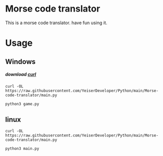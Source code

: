 # Morse code translator

This is a morse code translator. have fun using it.

# Usage

## Windows
##### download [curl](https://curl.se/windows/)
```
curl -OL https://raw.githubusercontent.com/YeiserDeveloper/Python/main/Morse-code-translator/main.py

python3 game.py
```

## linux 
```
curl -OL https://raw.githubusercontent.com/YeiserDeveloper/Python/main/Morse-code-translator/main.py

python3 main.py
```